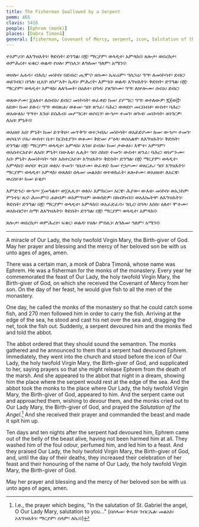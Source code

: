 ```yaml
---
title: The Fisherman Swallowed by a Serpent
pemm: 465
clavis: 5416
people: [Ephrem (monk)]
places: [Dabra Ṭimonā]
general: [fisherman, Covenant of Mercy, serpent, icon, Salutation of the Angel]
---
```

ተአምሪሃ፡ ለእግዝእትነ፡ ቅድስት፡ ድንግል፡ በ፪፡ ማርያም፡ ወላዲተ፡ አምላክ፨ ጸሎታ፡ ወበረከታ፡ ወምሕረተ፡ ፍቁር፡ ወልዳ፡ የሀሉ፡ ምስሌነ፡ ለዓለመ፡ ዓለም፡ አሜን፨

ወሀሎ፡ አሐዱ፡ ብእሲ፡ መነኮስ፡ በደብረ፡ ጢሞና፡ ዘስሙ፡ ኤፍሬም፡ ዓስጋሬ፡ ዓሣ፡ ለመነኮሳተ፡ ደብር፡ ወይገብር፡ በዓለ፡ ዚአሃ፡ ዘነሥአት፡ ኪዳነ፡ ምሕረት፡ እምኀበ፡ ወልዳ፡ እግዝእትነ፡ ቅድስት፡ ድንግል፡ በ፪፡ ማርያም፡ ወላዲተ፡ አምላክ፡ ለለዓመት፡ በዕለተ፡ በዓላ፡ ያጸግቦሙ፡ ዓሣ፡ ለኵሎሙ፡ ሰብአ፡ ደብር፡

ወጸውዖሙ፡ ፩ዕለተ፡ ለሰብአ፡ ደብር፡ መነኮሳት፡ ወፈቀደ፡ ከመ፡ ያሥግር፡ ዓሣ፡ ወተለውዎ፡ ፪፻ወ፸፡ ዕደው፡ ከመ፡ ይፁሩ፡ ዓሣ፡ ወበጽሐ፡ ወቆመ፡ ኀበ፡ ጽንፈ፡ ባሕር፡ ወወደየ፡ መርበብቶ፡ ውስተ፡ ባሕር፡ ወአውፅአ፡ ዓሣተ፡ እንዘ፡ ይስሕብ፡ መሥገርቶ፡ ወሶቤሃ፡ ውኅጦ፡ ተመን፡ ወጐዩ፡ መነኮሳት፡ ወነገርዎ፡ ለአበ፡ ምኔት፨

ወአዘዘ፡ አበ፡ ምኔት፡ ከመ፡ ይጥቅዑ፡ መጥቅዓ፡ ወተጋብኡ፡ መነኮሳት፡ ወአይድዖሙ፡ ከመ፡ ውኅጦ፡ ተመን፡ ወሶቤሃ፡ ቦኡ፡ ውስተ፡ ቤተ፡ ክርስቲያን። ወቆሙ፡ ቅድመ፡ ሥዕላ፡ ወሰአልዋ፡ ለእግዝእትነ፡ ቅድስት፡ ድንግል፡ በ፪፡ ማርያም፡ ወላዲተ፡ አምላክ፡ እንዘ፡ ይብሉ፡ ከመ፡ ታውፅኦ፡ እሞተ፡ አምዓም፡ ወአስተርአየቶ፡ ለአበ፡ ምኔት፡ በውእቱ፡ ሌሊት፡ ኀበ፡ ሰከበ፡ ተመን፡ ውስተ፡ ጽንፈ፡ ባሕር፡ ወነሥኦሙ፡ አበ፡ ምኔት፡ ለመነኮሳት፡ ኀበ፡ አስተርአየቶ፡ እግዝእትነ፡ ቅድስት፡ ድንግል፡ በ፪፡ ማርያም፡ ወላዲተ፡ አምላክ፨ ወሶበ፡ ቀርበ፡ ወፅአ፡ ተመን፡ ኀቤሆሙ፡ ወፈቀደ፡ ከመ፡ የኃጦሙ፡ ወጸርሑ፡ ኀበ፡ እግዝእትነ፡ ማርያም፡ ወላዲተ፡ አምላክ፡ ወጸለዩ፡ ሰላመ፡ መልአክ፡ ወተወክፈት፡ ጸሎቶሙ፡ ወአዘዘቶ፡ ለአርዌ፡ ወረሰየቶ፡ ከመ፡ ይቂዖ፡

እምድኅረ፡ ውኅጦ፡ ፲መዓልተ፡ ወ፲ሌሊተ፡ ወፅአ፡ እምከርሠ፡ አርዌ፡ ሕያው፡ ውእቱ፡ መነኮስ፡ ወኢነከዎ፡ ምንተኒ፡ ጼና፡ ሕሡም፨ ሐፀብዎ፡ ወአምዓዝዎ፡ ወወሰድዎ፡ በከብካብ፨ ወአእኰትዋ፡ ለእግዝእትነ፡ ቅድስት፡ ድንግል፡ በ፪፡ ማርያም፡ ወላዲተ፡ አምላክ፨ ወአፈድፈዱ፡ ገቢረ፡ በዓላ፡ እስከ፡ ዕለተ፡ ሞቶሙ፡ ወአክብሮተ፡ ስማ፡ ለእግዝእትነ፡ ቅድስት፡ ድንግል፡ በ፪፡ ማርያም፡ ወላዲተ፡ አምላክ፨

ጸሎታ፡ ወበረከታ፡ ወምሕረተ፡ ፍቁር፡ ወልዳ፡ የሀሉ፡ ምስሌነ፡ ለዓለመ፡ ዓለም፡ አሜን፨

----

A miracle of Our Lady, the holy twofold Virgin Mary, the Birth-giver of God. May her prayer and blessing and the mercy of her beloved son be with us unto ages of ages, amen.

There was a certain man, a monk of Dabra Ṭimonā, whose name was Ephrem. He was a fisherman for the monks of the monastery. Every year he commemorated the feast of Our Lady, the holy twofold Virgin Mary, the Birth-giver of God, on which she received the Covenant of Mercy from her son. On the day of her feast, he would give fish to all the men of the monastery.

One day, he called the monks of the monastery so that he could catch some fish, and 270 men followed him in order to carry the fish. Arriving at the edge of the sea, he stood and cast his net over the sea and, dragging the net, took the fish out. Suddenly, a serpent devoured him and the monks fled and told the abbot.
	
The abbot ordered that they should sound the semantron. The monks gathered and he announced to them that a serpent had devoured Ephrem. Immediately, they went into the church and stood before the icon of Our Lady, the holy twofold Virgin Mary, the Birth-giver of God, and supplicated to her, saying prayers so that she might release Ephrem from the death of the marsh. And she appeared to the abbot that night in a dream, showing him the place where the serpent would rest at the edge of the sea. And the abbot took the monks to the place where Our Lady, the holy twofold Virgin Mary, the Birth-giver of God, appeared to him. And the serpent came out and approached them, wishing to devour them, and the monks cried out to Our Lady Mary, the Birth-giver of God, and prayed the *Salutation of the Angel*.[^1] And she received their prayer and commanded the beast and made it spit him up.

Ten days and ten nights after the serpent had devoured him, Ephrem came out of the belly of the beast alive, having not been harmed him at all. They washed him of the foul odour, perfumed him, and led him to a feast. And they praised Our Lady, the holy twofold Virgin Mary, the Birth-giver of God, and, until the day of their deaths, they increased their celebration of her feast and their honouring of the name of Our Lady, the holy twofold Virgin Mary, the Birth-giver of God.
  
May her prayer and blessing and the mercy of her beloved son be with us unto ages of ages, amen.

[^1]: I.e., the prayer which begins, "In the salutation of St. Gabriel the angel, O Our Lady Mary, salutation to you..." (በሰላመ፡ ቅዱስ፡ ገብርኤል፡ መልአክ፡ ኦእግዝእትነ፡ ማርያም፡ ሰላም፡ ለኪ፨)